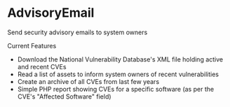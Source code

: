 # AdvisoryEmail
Send security advisory emails to system owners

Current Features
* Download the National Vulnerability Database's XML file holding active and recent CVEs 
* Read a list of assets to inform system owners of recent vulnerabilities
* Create an archive of all CVEs from last few years
* Simple PHP report showing CVEs for a specific software (as per the CVE's "Affected Software" field)